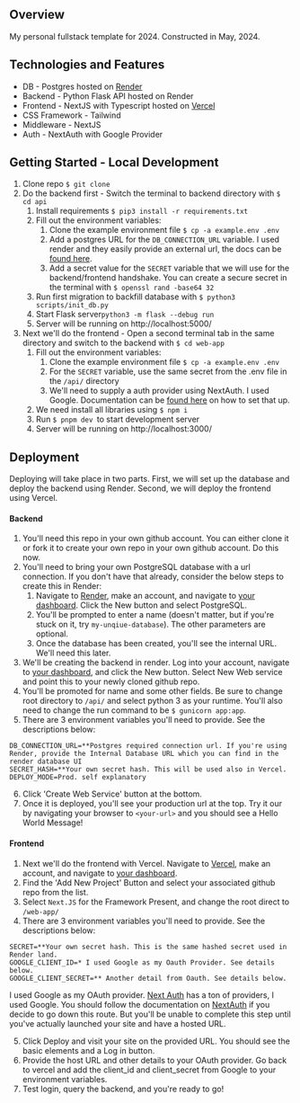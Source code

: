 ## Overview
My personal fullstack template for 2024. Constructed in May, 2024. 

## Technologies and Features 
* DB - Postgres hosted on [Render](https://render.com/)
* Backend - Python Flask API hosted on Render
* Frontend - NextJS with Typescript hosted on [Vercel](https://vercel.com/)
* CSS Framework - Tailwind
* Middleware - NextJS 
* Auth - NextAuth with Google Provider 

## Getting Started - Local Development 
1. Clone repo `$ git clone `
2. Do the backend first - Switch the terminal to backend directory with `$ cd api` 
    1. Install requirements `$ pip3 install -r requirements.txt`
    2. Fill out the environment variables: 
        1. Clone the example environment file `$ cp -a example.env .env`
        2. Add a postgres URL for the `DB_CONNECTION_URL` variable. I used render and they easily provide an external url, the docs can be [found here](https://docs.render.com/databases#connect-to-your-database). 
        3. Add a secret value for the `SECRET` variable that we will use for the backend/frontend handshake. You can create a secure secret in the terminal with `$ openssl rand -base64 32`
    3. Run first migration to backfill database with `$ python3 scripts/init_db.py`
    3. Start Flask server`python3 -m flask --debug run`
    4. Server will be running on http://localhost:5000/
3. Next we'll do the frontend - Open a second terminal tab in the same directory and switch to the backend with `$ cd web-app`
    1. Fill out the environment variables: 
        1. Clone the example environment file `$ cp -a example.env .env`
        2. For the `SECRET` variable, use the same secret from the .env file in the `/api/` directory
        3. We'll need to supply a auth provider using NextAuth. I used Google. Documentation can be [found here](https://next-auth.js.org/providers/google) on how to set that up.
    1. We need install all libraries using `$ npm i` 
    2. Run `$ pnpm dev `to start development server 
    3. Server will be running on http://localhost:3000/

## Deployment
Deploying will take place in two parts. First, we will set up the database and deploy the backend using Render. Second, we will deploy the frontend using Vercel. 
#### Backend 
1. You'll need this repo in your own github account. You can either clone it or fork it to create your own repo in your own github account. Do this now. 
2. You'll need to bring your own PostgreSQL database with a url connection. If you don't have that already, consider the below steps to create this in Render: 
    1. Navigate to [Render](https://render.com/), make an account, and navigate to [your dashboard](https://dashboard.render.com/). Click the New button and select PostgreSQL.
    2. You'll be prompted to enter a name (doesn't matter, but if you're stuck on it, try `my-unqiue-database`). The other parameters are optional. 
    3. Once the database has been created, you'll see the internal URL. We'll need this later. 
3. We'll be creating the backend in render. Log into your account, navigate to [your dashboard](https://dashboard.render.com/), and click the New button. Select New Web service and point this to your newly cloned github repo. 
4. You'll be promoted for name and some other fields. Be sure to change root directory to `/api/` and select python 3 as your runtime. You'll also need to change the run command to be `$ gunicorn app:app`. 
5. There are 3 environment variables you'll need to provide. See the descriptions below: 
```
DB_CONNECTION_URL=**Postgres required connection url. If you're using Render, provide the Internal Database URL which you can find in the render database UI 
SECRET_HASH=**Your own secret hash. This will be used also in Vercel. 
DEPLOY_MODE=Prod. self explanatory 
```
6. Click 'Create Web Service' button at the bottom. 
7. Once it is deployed, you'll see your production url at the top. Try it our by navigating your browser to `<your-url>` and you should see a Hello World Message! 
#### Frontend
1. Next we'll do the frontend with Vercel. Navigate to [Vercel](https://vercel.com/), make an account, and navigate to [your dashboard](https://vercel.com/dashboard). 
2. Find the 'Add New Project' Button and select your associated github repo from the list. 
3. Select `Next.JS` for the Framework Present, and change the root direct to `/web-app/`
4. There are 3 environment variables you'll need to provide. See the descriptions below: 
```
SECRET=**Your own secret hash. This is the same hashed secret used in Render land. 
GOOGLE_CLIENT_ID=* I used Google as my Oauth Provider. See details below. 
GOOGLE_CLIENT_SECRET=** Another detail from Oauth. See details below. 
```
I used Google as my OAuth provider. [Next Auth](https://next-auth.js.org/providers/) has a ton of providers, I used Google. You should follow the documentation on [NextAuth](https://next-auth.js.org/providers/google) if you decide to go down this route. But you'll be unable to complete this step until you've actually launched your site and have a hosted URL. 

5. Click Deploy and visit your site on the provided URL. You should see the basic elements and a Log in button.
6. Provide the host URL and other details to your OAuth provider. Go back to vercel and add the client_id and client_secret from Google to your environment variables. 
7. Test login, query the backend, and you're ready to go! 